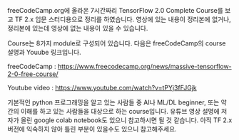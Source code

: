 freeCodeCamp.org에 올라온 7시간짜리 TensorFlow 2.0 Complete Course를 보고 TF 2.x 입문 스터디용으로 정리를 하였습니다. 영상에 있는 내용이 정리본에 없거나, 정리본에 있는데 영상에 없는 내용이 있을 수 있습니다. 

Course는 8가지 module로 구성되어 있습니다. 다음은 freeCodeCamp의 course 설명과 Youube 링크입니다.

freeCodeCamp : https://www.freecodecamp.org/news/massive-tensorflow-2-0-free-course/

Youtube video : https://www.youtube.com/watch?v=tPYj3fFJGjk 

기본적인 python 프로그래밍을 알고 있는 사람들 중 AI나 ML/DL beginner, 또는 약간의 이해를 하고 있는 사람들을 대상으로 하는 course입니다. 유튜브 영상 설명에 저자가 올린 google colab notebook도 있으니 참고하시면 될 것 같습니다. 아직 TF 2.x 버전에 익숙하지 않아 틀린 부분이 있을수도 있으니 참고해주세요.
